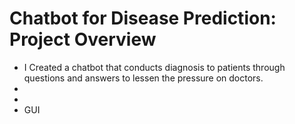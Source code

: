 # Chatbot for Disease Prediction: Project Overview

* I Created a chatbot that conducts diagnosis to patients through questions and answers to lessen the pressure on doctors. 
*
*
* GUI

 
